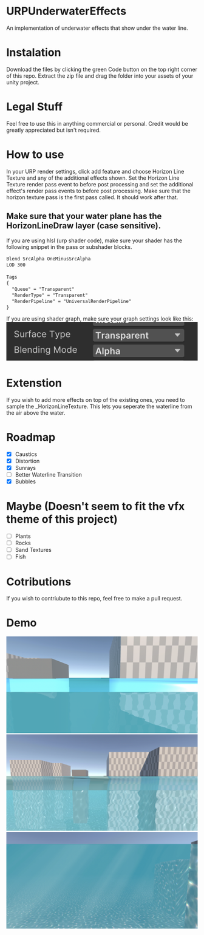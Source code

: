 # URPUnderwaterEffects
An implementation of underwater effects that show under the water line.

# Instalation
Download the files by clicking the green Code button on the top right corner of this repo. Extract the zip file and drag the folder into your assets of your unity project.

# Legal Stuff
Feel free to use this in anything commercial or personal. Credit would be greatly appreciated but isn't required.

# How to use
In your URP render settings, click add feature and choose Horizon Line Texture and 
any of the additional effects shown. Set the Horizon Line Texture render pass event to before post processing and set 
the additional effect's render pass events to before post processing. Make sure that the horizon texture pass is the first pass called. It should work after that.

## Make sure that your water plane has the HorizonLineDraw layer (case sensitive).

If you are using hlsl (urp shader code), make sure your shader has the following snippet in the pass or subshader blocks.

```hlsl
Blend SrcAlpha OneMinusSrcAlpha
LOD 300

Tags
{
  "Queue" = "Transparent" 
  "RenderType" = "Transparent" 
  "RenderPipeline" = "UniversalRenderPipeline"
}
```

If you are using shader graph, make sure your graph settings look like this:
![Shader graph settings](https://github.com/End3r6/URPUnderwaterEffects/blob/master/Screenshots/ShaderGraphSettings.png)

# Extenstion
If you wish to add more effects on top of the existing ones, you need to sample the _HorizonLineTexture. This lets you seperate the waterline from the air above the water.

# Roadmap
* [x] Caustics
* [x] Distortion
* [x] Sunrays
* [ ] Better Waterline Transition
* [x] Bubbles

# Maybe (Doesn't seem to fit the vfx theme of this project)
* [ ] Plants
* [ ] Rocks
* [ ] Sand Textures
* [ ] Fish

# Cotributions
If you wish to contriubute to this repo, feel free to make a pull request.

# Demo
![Distortion](https://github.com/End3r6/URPUnderwaterEffects/blob/master/Screenshots/DistortionShowcase.png)
![Caustics](https://github.com/End3r6/URPUnderwaterEffects/blob/master/Screenshots/Showcase.png)
![Sunrays](https://github.com/End3r6/URPUnderwaterEffects/blob/master/Screenshots/Sunrays.png)
